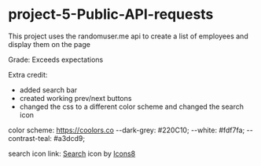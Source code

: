 # project-5-Public-API-requests
 
This project uses the randomuser.me api to create a list of employees and display them on the page

Grade: Exceeds expectations

Extra credit:
- added search bar
- created working prev/next buttons
- changed the css to a different color scheme and changed the search icon

color scheme: https://coolors.co
--dark-grey: #220C10;
--white: #fdf7fa;
--contrast-teal: #a3dcd9;

search icon link: <a target="_blank" href="https://icons8.com/icon/112468/search">Search</a> icon by <a target="_blank" href="https://icons8.com">Icons8</a>    